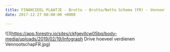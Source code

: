 ```yaml
---
title: FINANCIEEL PLAATJE - Brutto - Brutto/Netto Schema (FR) - Vennootschap
date: 2017-12-27 00:00:00 +0000

---
```


![](https://app.forestry.io/sites/ckfgevllcw05bq/body-media/uploads/2019/02/19/Infograph Drive hoeveel verdienen VennootschapFR.jpg)